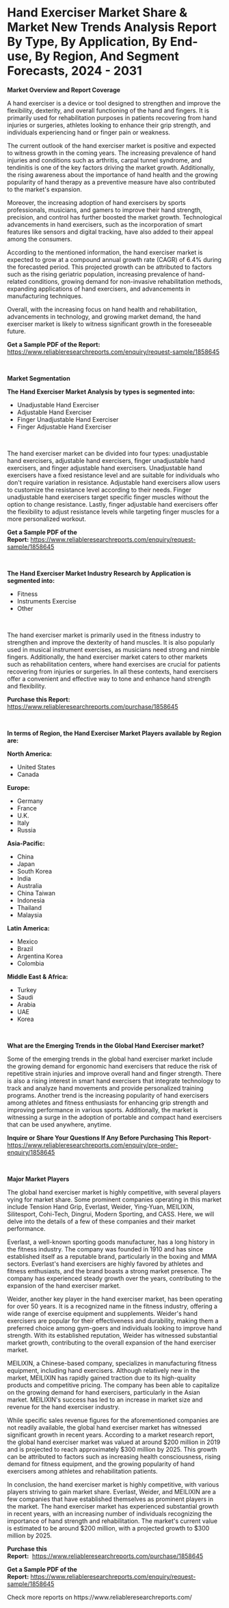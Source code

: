 <p><h1>Hand Exerciser Market Share & Market New Trends Analysis Report By Type, By Application, By End-use, By Region, And Segment Forecasts, 2024 - 2031</h1></p><p><strong>Market Overview and Report Coverage</strong></p>
<p><p>A hand exerciser is a device or tool designed to strengthen and improve the flexibility, dexterity, and overall functioning of the hand and fingers. It is primarily used for rehabilitation purposes in patients recovering from hand injuries or surgeries, athletes looking to enhance their grip strength, and individuals experiencing hand or finger pain or weakness.</p><p>The current outlook of the hand exerciser market is positive and expected to witness growth in the coming years. The increasing prevalence of hand injuries and conditions such as arthritis, carpal tunnel syndrome, and tendinitis is one of the key factors driving the market growth. Additionally, the rising awareness about the importance of hand health and the growing popularity of hand therapy as a preventive measure have also contributed to the market's expansion.</p><p>Moreover, the increasing adoption of hand exercisers by sports professionals, musicians, and gamers to improve their hand strength, precision, and control has further boosted the market growth. Technological advancements in hand exercisers, such as the incorporation of smart features like sensors and digital tracking, have also added to their appeal among the consumers.</p><p>According to the mentioned information, the hand exerciser market is expected to grow at a compound annual growth rate (CAGR) of 6.4% during the forecasted period. This projected growth can be attributed to factors such as the rising geriatric population, increasing prevalence of hand-related conditions, growing demand for non-invasive rehabilitation methods, expanding applications of hand exercisers, and advancements in manufacturing techniques.</p><p>Overall, with the increasing focus on hand health and rehabilitation, advancements in technology, and growing market demand, the hand exerciser market is likely to witness significant growth in the foreseeable future.</p></p>
<p><strong>Get a Sample PDF of the Report:</strong> <a href="https://www.reliableresearchreports.com/enquiry/request-sample/1858645">https://www.reliableresearchreports.com/enquiry/request-sample/1858645</a></p>
<p>&nbsp;</p>
<p><strong>Market Segmentation</strong></p>
<p><strong>The Hand Exerciser Market Analysis by types is segmented into:</strong></p>
<p><ul><li>Unadjustable Hand Exerciser</li><li>Adjustable Hand Exerciser</li><li>Finger Unadjustable Hand Exerciser</li><li>Finger Adjustable Hand Exerciser</li></ul></p>
<p>&nbsp;</p>
<p><p>The hand exerciser market can be divided into four types: unadjustable hand exercisers, adjustable hand exercisers, finger unadjustable hand exercisers, and finger adjustable hand exercisers. Unadjustable hand exercisers have a fixed resistance level and are suitable for individuals who don't require variation in resistance. Adjustable hand exercisers allow users to customize the resistance level according to their needs. Finger unadjustable hand exercisers target specific finger muscles without the option to change resistance. Lastly, finger adjustable hand exercisers offer the flexibility to adjust resistance levels while targeting finger muscles for a more personalized workout.</p></p>
<p><strong>Get a Sample PDF of the Report:</strong>&nbsp;<a href="https://www.reliableresearchreports.com/enquiry/request-sample/1858645">https://www.reliableresearchreports.com/enquiry/request-sample/1858645</a></p>
<p>&nbsp;</p>
<p><strong>The Hand Exerciser Market Industry Research by Application is segmented into:</strong></p>
<p><ul><li>Fitness</li><li>Instruments Exercise</li><li>Other</li></ul></p>
<p>&nbsp;</p>
<p><p>The hand exerciser market is primarily used in the fitness industry to strengthen and improve the dexterity of hand muscles. It is also popularly used in musical instrument exercises, as musicians need strong and nimble fingers. Additionally, the hand exerciser market caters to other markets such as rehabilitation centers, where hand exercises are crucial for patients recovering from injuries or surgeries. In all these contexts, hand exercisers offer a convenient and effective way to tone and enhance hand strength and flexibility.</p></p>
<p><strong>Purchase this Report:</strong>&nbsp; <a href="https://www.reliableresearchreports.com/purchase/1858645">https://www.reliableresearchreports.com/purchase/1858645</a></p>
<p>&nbsp;</p>
<p><strong>In terms of Region, the Hand Exerciser Market Players available by Region are:</strong></p>
<p>
    <p> <strong> North America: </strong>
        <ul>
            <li>United States</li>
            <li>Canada</li>
        </ul>
        </p> 
    <p> <strong> Europe: </strong>
        <ul>
            <li>Germany</li>
            <li>France</li>
            <li>U.K.</li>
            <li>Italy</li>
            <li>Russia</li>
        </ul>
        </p> 
    <p> <strong> Asia-Pacific: </strong>
        <ul>
            <li>China</li>
            <li>Japan</li>
            <li>South Korea</li>
            <li>India</li>
            <li>Australia</li>
            <li>China Taiwan</li>
            <li>Indonesia</li>
            <li>Thailand</li>
            <li>Malaysia</li>
        </ul>
        </p> 
    <p> <strong> Latin America: </strong>
        <ul>
            <li>Mexico</li>
            <li>Brazil</li>
            <li>Argentina Korea</li>
            <li>Colombia</li>
        </ul>
        </p> 
    <p> <strong> Middle East & Africa: </strong>
        <ul>
            <li>Turkey</li>
            <li>Saudi</li>
            <li>Arabia</li>
            <li>UAE</li>
            <li>Korea</li>
        </ul>
    </p>
    </p>
<p>&nbsp;</p>
<p><strong>What are the Emerging Trends in the Global Hand Exerciser market?</strong></p>
<p><p>Some of the emerging trends in the global hand exerciser market include the growing demand for ergonomic hand exercisers that reduce the risk of repetitive strain injuries and improve overall hand and finger strength. There is also a rising interest in smart hand exercisers that integrate technology to track and analyze hand movements and provide personalized training programs. Another trend is the increasing popularity of hand exercisers among athletes and fitness enthusiasts for enhancing grip strength and improving performance in various sports. Additionally, the market is witnessing a surge in the adoption of portable and compact hand exercisers that can be used anywhere, anytime.</p></p>
<p><strong>Inquire or Share Your Questions If Any Before Purchasing This Report</strong>- <a href="https://www.reliableresearchreports.com/enquiry/pre-order-enquiry/1858645">https://www.reliableresearchreports.com/enquiry/pre-order-enquiry/1858645</a></p>
<p>&nbsp;</p>
<p><strong>Major Market Players</strong></p>
<p><p>The global hand exerciser market is highly competitive, with several players vying for market share. Some prominent companies operating in this market include Tension Hand Grip, Everlast, Weider, Ying-Yuan, MEILIXIN, Silitesport, Cohi-Tech, Dingrui, Modern Sporting, and CASS. Here, we will delve into the details of a few of these companies and their market performance.</p><p>Everlast, a well-known sporting goods manufacturer, has a long history in the fitness industry. The company was founded in 1910 and has since established itself as a reputable brand, particularly in the boxing and MMA sectors. Everlast's hand exercisers are highly favored by athletes and fitness enthusiasts, and the brand boasts a strong market presence. The company has experienced steady growth over the years, contributing to the expansion of the hand exerciser market.</p><p>Weider, another key player in the hand exerciser market, has been operating for over 50 years. It is a recognized name in the fitness industry, offering a wide range of exercise equipment and supplements. Weider's hand exercisers are popular for their effectiveness and durability, making them a preferred choice among gym-goers and individuals looking to improve hand strength. With its established reputation, Weider has witnessed substantial market growth, contributing to the overall expansion of the hand exerciser market.</p><p>MEILIXIN, a Chinese-based company, specializes in manufacturing fitness equipment, including hand exercisers. Although relatively new in the market, MEILIXIN has rapidly gained traction due to its high-quality products and competitive pricing. The company has been able to capitalize on the growing demand for hand exercisers, particularly in the Asian market. MEILIXIN's success has led to an increase in market size and revenue for the hand exerciser industry.</p><p>While specific sales revenue figures for the aforementioned companies are not readily available, the global hand exerciser market has witnessed significant growth in recent years. According to a market research report, the global hand exerciser market was valued at around $200 million in 2019 and is projected to reach approximately $300 million by 2025. This growth can be attributed to factors such as increasing health consciousness, rising demand for fitness equipment, and the growing popularity of hand exercisers among athletes and rehabilitation patients.</p><p>In conclusion, the hand exerciser market is highly competitive, with various players striving to gain market share. Everlast, Weider, and MEILIXIN are a few companies that have established themselves as prominent players in the market. The hand exerciser market has experienced substantial growth in recent years, with an increasing number of individuals recognizing the importance of hand strength and rehabilitation. The market's current value is estimated to be around $200 million, with a projected growth to $300 million by 2025.</p></p>
<p><strong>Purchase this Report:</strong>&nbsp;&nbsp;<a href="https://www.reliableresearchreports.com/purchase/1858645">https://www.reliableresearchreports.com/purchase/1858645</a></p>
<p></p>
<p><strong>Get a Sample PDF of the Report:</strong>&nbsp;<a href="https://www.reliableresearchreports.com/enquiry/request-sample/1858645">https://www.reliableresearchreports.com/enquiry/request-sample/1858645</a></p>
<p>Check more reports on https://www.reliableresearchreports.com/</p>